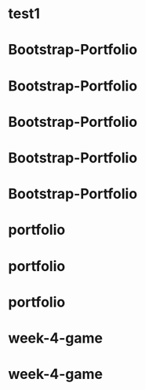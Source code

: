 # test1
# Bootstrap-Portfolio
# Bootstrap-Portfolio
# Bootstrap-Portfolio
# Bootstrap-Portfolio
# Bootstrap-Portfolio
# portfolio
# portfolio
# portfolio
# week-4-game
# week-4-game
